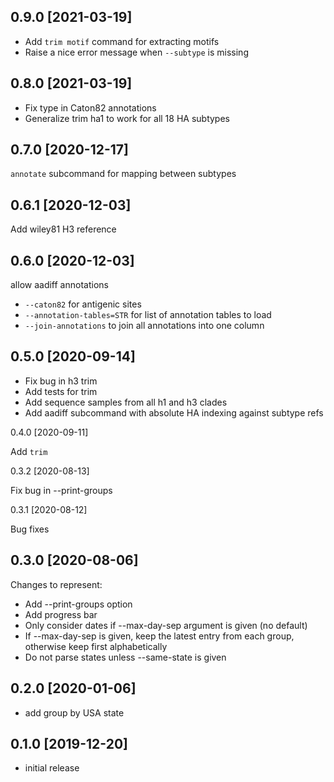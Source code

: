 0.9.0 [2021-03-19]
------------------

 * Add `trim motif` command for extracting motifs
 * Raise a nice error message when `--subtype` is missing 

0.8.0 [2021-03-19]
------------------

 * Fix type in Caton82 annotations
 * Generalize trim ha1 to work for all 18 HA subtypes 

0.7.0 [2020-12-17]
------------------

`annotate` subcommand for mapping between subtypes

0.6.1 [2020-12-03]
------------------

Add wiley81 H3 reference

0.6.0 [2020-12-03]
------------------

allow aadiff annotations 

   - `--caton82` for antigenic sites
   - `--annotation-tables=STR` for list of annotation tables to load
   - `--join-annotations` to join all annotations into one column

0.5.0 [2020-09-14]
------------------

 * Fix bug in h3 trim
 * Add tests for trim
 * Add sequence samples from all h1 and h3 clades
 * Add aadiff subcommand with absolute HA indexing against subtype refs

0.4.0 [2020-09-11]

Add `trim`

0.3.2 [2020-08-13]

Fix bug in --print-groups

0.3.1 [2020-08-12]

Bug fixes

0.3.0 [2020-08-06]
------------------

Changes to represent:
 * Add --print-groups option
 * Add progress bar
 * Only consider dates if --max-day-sep argument is given (no default)
 * If --max-day-sep is given, keep the latest entry from each group, otherwise
   keep first alphabetically
 * Do not parse states unless --same-state is given 

0.2.0 [2020-01-06]
------------------

 * add group by USA state

0.1.0 [2019-12-20]
------------------

 * initial release
